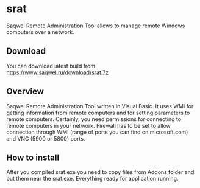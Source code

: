 # srat
Saqwel Remote Administration Tool allows to manage remote Windows computers over a network.

## Download
You can download latest build from https://www.saqwel.ru/download/srat.7z

## Overview
Saqwel Remote Administration Tool written in Visual Basic. It uses WMI for getting information from remote computers and for setting parameters to remote computers. Certainly, you need permissions for connecting to remote computers in your network. Firewall has to be set to allow connection through WMI (range of ports you can find on microsoft.com) and VNC (5900 or 5800) ports.

## How to install
After you compiled srat.exe you need to copy files from Addons folder and put them near the srat.exe. Everything ready for application running.

